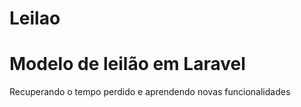 
# Leilao

<h1>Modelo de leilão em Laravel</h1>
<p>Recuperando o tempo perdido e aprendendo novas funcionalidades</p> 


